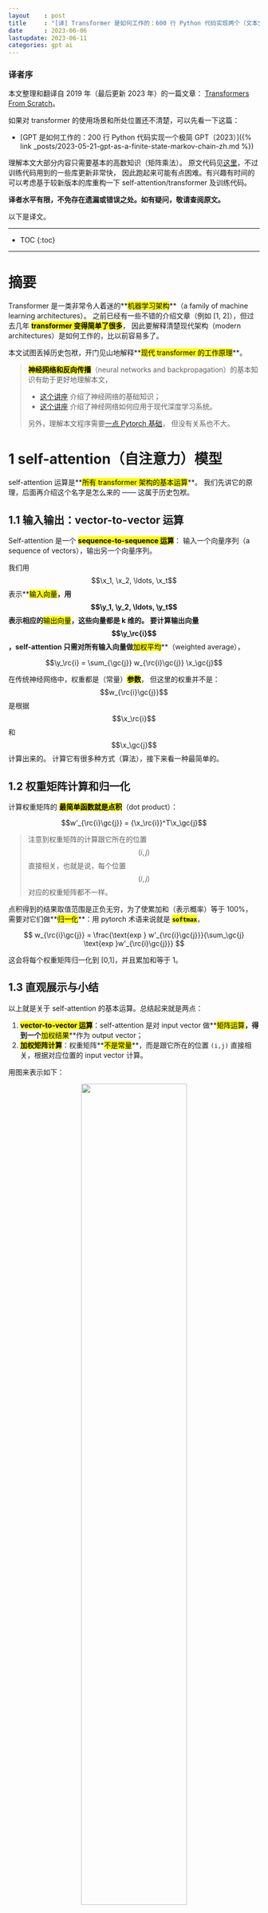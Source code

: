 ```yaml
---
layout    : post
title     : "[译] Transformer 是如何工作的：600 行 Python 代码实现两个（文本分类+文本生成）Transformer（2019）"
date      : 2023-06-06
lastupdate: 2023-06-11
categories: gpt ai
---
```


### 译者序

本文整理和翻译自 2019 年（最后更新 2023 年）的一篇文章：
[Transformers From Scratch](https://peterbloem.nl/blog/transformers)。

如果对 transformer 的使用场景和所处位置还不清楚，可以先看一下这篇：

* [GPT 是如何工作的：200 行 Python 代码实现一个极简 GPT（2023）]({% link _posts/2023-05-21-gpt-as-a-finite-state-markov-chain-zh.md %})

理解本文大部分内容只需要基本的高数知识（矩阵乘法）。
原文代码见[这里](https://github.com/pbloem/former)，不过训练代码用到的一些库更新非常快，
因此跑起来可能有点困难。有兴趣有时间的可以考虑基于较新版本的库重构一下
self-attention/transformer 及训练代码。

**译者水平有限，不免存在遗漏或错误之处。如有疑问，敬请查阅原文。**

以下是译文。

----

* TOC
{:toc}

----

<script type="text/x-mathjax-config">
  	MathJax.Hub.Config({
    	extensions: ["tex2jax.js"],
    	jax: ["input/TeX", "output/HTML-CSS"],
    	tex2jax: {
      		inlineMath: [ ['$','$'], ["\\(","\\)"] ],
      		displayMath: [ ['$$','$$'], ["\\[","\\]"] ],
    		processEscapes: true
	    },
		"HTML-CSS": {
			availableFonts: [], preferredFont: null,
			webFont: "Neo-Euler",
			mtextFontInherit: true
		},
		TeX: {
			extensions: ["color.js"],
			Macros: {
				lgc: ["{\\color{my-light-green} #1}", 1],
				gc: ["{\\color{my-green} #1}", 1],
				lrc: ["{\\color{my-light-red} #1}", 1],
				rc: ["{\\color{my-red} #1}", 1],
				lbc: ["{\\color{my-light-blue} #1}", 1],
				bc: ["{\\color{my-blue} #1}", 1],
				kc: ["{\\color{my-gray} #1}", 1],
				loc: ["{\\color{my-light-orange} #1}", 1],
				oc: ["{\\color{my-orange} #1}", 1],

				a: ["\\mathbf a"],
				A: ["\\mathbf A"],
				b: ["\\mathbf b"],
				B: ["\\mathbf B"],
				c: ["\\mathbf c"],
				C: ["\\mathbf C"],
				d: ["\\mathbf d"],
				D: ["\\mathbf D"],
				E: ["\\mathbf E"],
				I: ["\\mathbf I"],
				L: ["\\mathbf L"],
				m: ["\\mathbf m"],
				M: ["\\mathbf M"],
				r: ["\\mathbf r"],
				s: ["\\mathbf s"],
				t: ["\\mathbf t"],
				S: ["\\mathbf S"],
				x: ["\\mathbf x"],
				z: ["\\mathbf z"],
				v: ["\\mathbf v"],
				y: ["\\mathbf y"],
				k: ["\\mathbf k"],
				bp: ["\\mathbf p"],
				P: ["\\mathbf P"],
				q: ["\\mathbf q"],
				Q: ["\\mathbf Q"],
				r: ["\\mathbf r"],
				R: ["\\mathbf R"],
				Sig: ["\\mathbf \\Sigma"],
				t: ["\\mathbf t"],
				T: ["\\mathbf T"],
				e: ["\\mathbf e"],
				X: ["\\mathbf X"],
				u: ["\\mathbf u"],
				U: ["\\mathbf U"],
				v: ["\\mathbf v"],
				V: ["\\mathbf V"],
				w: ["\\mathbf w"],
				W: ["\\mathbf W"],
				Y: ["\\mathbf Y"],
				z: ["\\mathbf z"],
				Z: ["\\mathbf Z"],
				p: ["\\,\\text{.}"],
				tab: ["\\hspace{0.7cm}"],

				sp: ["^{\\small\\prime}"],


				mR: ["{\\mathbb R}"],
				mC: ["{\\mathbb C}"],
				mN: ["{\\mathbb N}"],
				mZ: ["{\\mathbb Z}"],

				deg: ["{^\\circ}"],


				argmin: ["\\underset{#1}{\\text{argmin}}", 1],
				argmax: ["\\underset{#1}{\\text{argmax}}", 1],

				co: ["\\;\\text{cos}"],
				si: ["\\;\\text{sin}"]
			}
		}
  	});

  	MathJax.Hub.Register.StartupHook("TeX color Ready", function() {
     	MathJax.Extension["TeX/color"].colors["my-green"] = '#677d00';
     	MathJax.Extension["TeX/color"].colors["my-light-green"] = '#acd373';
     	MathJax.Extension["TeX/color"].colors["my-red"] = '#b13e26';
     	MathJax.Extension["TeX/color"].colors["my-light-red"] = '#d38473';
     	MathJax.Extension["TeX/color"].colors["my-blue"] = '#306693';
       	MathJax.Extension["TeX/color"].colors["my-light-blue"] = '#73a7d3';
       	MathJax.Extension["TeX/color"].colors["my-gray"] = '#999';
       	MathJax.Extension["TeX/color"].colors["my-orange"] = '#E69500';
       	MathJax.Extension["TeX/color"].colors["my-light-orange"] = '#FFC353';


	});
</script>

<script type="text/javascript"
  src="https://cdnjs.cloudflare.com/ajax/libs/mathjax/2.7.5/MathJax.js">
</script>

# 摘要

Transformer 是一类非常令人着迷的**<mark>机器学习架构</mark>**（a family of machine learning architectures）。
之前已经有一些不错的介绍文章（例如 [1, 2]），但过去几年 **<mark>transformer 变得简单了很多</mark>**，
因此要解释清楚现代架构（modern architectures）是如何工作的，比以前容易多了。

本文试图丢掉历史包袱，开门见山地解释**<mark>现代 transformer 的工作原理</mark>**。

> **<mark>神经网络和反向传播</mark>**（neural networks and backpropagation）的基本知识有助于更好地理解本文，
>
> * [这个讲座](https://mlvu.github.io/lecture06/) 介绍了神经网络的基础知识；
> * [这个讲座](https://mlvu.github.io/lecture07/) 介绍了神经网络如何应用于现代深度学习系统。
>
> 另外，理解本文程序需要[一点 Pytorch 基础](https://pytorch.org/tutorials/beginner/deep_learning_60min_blitz.html)，
> 但没有关系也不大。

# 1 self-attention（自注意力）模型

self-attention 运算是**<mark>所有 transformer 架构的基本运算</mark>**。
我们先讲它的原理，后面再介绍这个名字是怎么来的 —— 这属于历史包袱。

## 1.1 输入输出：vector-to-vector 运算

Self-attention 是一个 **<mark>sequence-to-sequence 运算</mark>**：
输入一个向量序列（a sequence of vectors），输出另一个向量序列。

我们用
$$\x_1, \x_2, \ldots, \x_t$$ 表示**<mark>输入向量</mark>**，用
$$\y_1, \y_2, \ldots, \y_t$$ 表示相应的**<mark>输出向量</mark>**，这些向量都是 k 维的。
要计算输出向量 $$\y_\rc{i}$$ ，self-attention 只需对所有输入向量做**<mark>加权平均</mark>**（weighted average），

$$\y_\rc{i} = \sum_{\gc{j}} w_{\rc{i}\gc{j}} \x_\gc{j}$$

在传统神经网络中，权重都是（常量）**<mark>参数</mark>**，
但这里的权重并不是：$$w_{\rc{i}\gc{j}}$$ 是根据 $$\x_\rc{i}$$ 和 $$\x_\gc{j}$$ 计算出来的。
计算它有很多种方式（算法），接下来看一种最简单的。

## 1.2 权重矩阵计算和归一化

计算权重矩阵的 **<mark>最简单函数就是点积</mark>**（dot product）：

$$w'_{\rc{i}\gc{j}} = {\x_\rc{i}}^T\x_\gc{j}$$

> 注意到权重矩阵的计算跟它所在的位置 $$(i,j)$$ 直接相关，也就是说，每个位置 $$(i,j)$$ 对应的权重矩阵都不一样。

点积得到的结果取值范围是正负无穷，为了使累加和（表示概率）等于 100%，
需要对它们做**<mark>归一化</mark>**：用 pytorch 术语来说就是 **<mark><code>softmax</code></mark>**，

$$
w_{\rc{i}\gc{j}} = \frac{\text{exp } w'_{\rc{i}\gc{j}}}{\sum_\gc{j} \text{exp }w'_{\rc{i}\gc{j}}}
$$

这会将每个权重矩阵归一化到 [0,1]，并且累加和等于 1。

## 1.3 直观展示与小结

以上就是关于 self-attention 的基本运算。总结起来就是两点：

1. **<mark>vector-to-vector 运算</mark>**：self-attention 是对 input vector 做**<mark>矩阵运算</mark>**，得到一个**<mark>加权结果</mark>**作为 output vector；
2. **<mark>加权矩阵计算</mark>**：权重矩阵**<mark>不是常量</mark>**，而是跟它所在的位置 `(i,j)` 直接相关，根据对应位置的 input vector 计算。

用图来表示如下：

<p align="center"><img src="/assets/img/transformers-from-scratch/self-attention.png" width="65%" height="65%"></p>
<p align="center">self-attention 基本运算</p>

* output vector 中的每个元素 $$y_j$$ 都是对 **<mark>input vector 中所有元素</mark>**的加权和；
* 对于 $$y_j$$，加权矩阵由 input 元素 $$x_j$$ 与每个 input 元素计算得到；

要构建一个完整的 transformer 还需要一点其他东西，但**<mark>最核心的运算就是以上这两个了</mark>**。
更重要的是，

* 这是整个架构中，唯一在 **<mark>input & output vector 之间</mark>** 所做的运算；
* Transformer 架构中的其他运算都是**<mark>单纯对 input vector 做运算</mark>**。

# 2 self-attention 为什么有效？以电影推荐为例

上面看到 self-attention 模型非常简单，本质上就一个加权平均公式，那为什么这个加权平均机制的效果这么好呢？
为了直观解释这个问题，我们看个具体例子 —— 电影推荐 —— 假设你经营着一家电影租赁公司，
想向用户推荐他们可能会喜欢的电影。接下来看看基于传统方式和 transformer 方式分别是怎么做的。

## 2.1 传统推荐系统：特性向量`点积`用户偏好

步骤很简单：

1. 人工设计一些**<mark>电影特征</mark>**，比如浪漫指数、动作指数，
2. 人工设计一些**<mark>用户特征</mark>**，例如他们喜欢浪漫电影或动作片的可能性；

有了这两个维度的数据（特征向量）之后，**<mark>对二者做点积</mark>**（dot product），
得到的就是电影属性与用户喜欢程度之间的**<mark>匹配程度</mark>**，用得分表示，

<p align="center"><img src="/assets/img/transformers-from-scratch/movie-dot-product.png" width="65%" height="65%"></p>
<p align="center"><mark>电影推荐</mark>：电影特征向量（浪漫、动作、喜剧）与用户特性向量（喜欢浪漫、动作、喜剧的程度）做点积运算</p>

关于计算结果（得分）：

* 如果**<mark>特征的符号相同</mark>**，例如“浪漫电影 && 用户喜欢浪漫电影”，
  或者“不是浪漫电影 && 用户不喜欢浪漫电影”，得到的**<mark>点积就是正数</mark>**；反之就是负数；
* **<mark>特征值的大小</mark>**决定该特征**<mark>对总分的贡献大小</mark>**：
  一部电影可能有点浪漫，但不是很明显，或者用户可能只是不喜欢浪漫，但也没到讨厌的程度。

这种推荐模型的好处是简单直接，很容易上手；缺点是规模大了很难搞，
因为对几百万部电影打标的成本非常高，精确标记用户喜欢或不喜欢什么也几乎是不可能的。

## 2.2 基于 self-attention 的推荐系统

接下来看基于 self-attention 的推荐系统是怎么设计的。

### 2.2.1 电影特征和用户特征作为模型参数，匹配已知的用户偏好

也是两步：

1. **<mark>电影特征和用户特征</mark>**不再直接做点积运算，而是作为**<mark>模型的参数</mark>**（parameters of the model）；
2. 收集少量的**<mark>用户偏好作为目标</mark>**，然后通过**<mark>优化用户特征和电影特征</mark>**（模型参数），
  使二者的**<mark>点积匹配已知的用户喜好</mark>**。

这就是 self-attention 的基本原理。注意，
尽管我们**<mark>没有告诉模型某个特征意味着什么</mark>**（表示什么），
但实践证明，训练之后的特征确实反映了关于电影内容的合理语义。

<p align="center"><img src="/assets/img/transformers-from-scratch/movie-features.png" width="55%" height="55%"></p>
<p align="center">从一个基本的 matrix factorization 模型学习到的前两个特征。
模型<mark>只用到了“哪些用户喜欢哪些电影”</mark>信息，而<mark>没有用到任何电影内容信息</mark>。
横轴：从流俗到高雅；纵轴：从小众到主流。信息来自 [4]。</p>

> 这些已经足够说明 dot product 是如何表示对象和它们的关系的。
> 更多关于推荐系统的内容，可移步 [mlvu.github.io/lecture12](https://mlvu.github.io/lecture12)。

### 2.2.2 嵌入层：对输入进行处理

假设我们有一串单词作为输入，原理上只要将其作为 input vector 送到 self-attention 模型。
但实际上我们需要对这个 input vector 做一下预处理（下一节会解释为什么），生成一个中间表示，
这就是序列建模中的**<mark>嵌入层</mark>**。
具体来说，会**<mark>为每个单词</mark>** $$\bc{t}$$ **<mark>分配一个嵌入向量</mark>**（embedding vector）
$$\v_\bc{t}$$（我们后面将学习到这个值）。

嵌入层将 input vector：

$$\bc{\text{the}}, \bc{\text{cat}}, \bc{\text{walks}}, \bc{\text{on}}, \bc{\text{the}}, \bc{\text{street}}$$

转换为 **<mark>embedding vector</mark>**：

$$
\v_\bc{\text{the}}, \v_\bc{\text{cat}}, \v_\bc{\text{walks}}, \v_\bc{\text{on}}, \v_\bc{\text{the}}, \v_\bc{\text{street}}
$$

将这个 embedding vectors **<mark>输入 self-attention</mark>** 层，得到的就是 output vector：

$$
\y_\bc{\text{the}}, \y_\bc{\text{cat}}, \y_\bc{\text{walks}}, \y_\bc{\text{on}}, \y_\bc{\text{the}}, \y_\bc{\text{street}}
$$

其中 $$\y_\bc{\text{cat}}$$
是所有嵌入向量的加权和（weighted sum），由它们与 $$\v_\bc{\text{cat}}$$ 的（归一化）点积加权。

### 2.2.3 直观解释

由于我们正在**<mark>学习（learning）</mark>** $$\v_\bc{t}$$ 的值是什么，两个词的“相关”程度完全由任务决定。

* 在大多数情况下，**<mark>定冠词 "the"</mark>** 与句子中其他单词表示什么意思（the interpretation of the other words）关系不大；
  因此我们最终得到的嵌入层 $$\v_\bc{\text{the}}$$ 与所有其他单词的点积可能**<mark>很小或为负数</mark>**；
* 另一方面，要解释这句话中 "walks" 的意思，弄清楚谁在走路是非常有用的。这很可能由名词表达，
  因此对于像 cat 这样的名词和像 walks 这样的动词，我们可能最终学习到的 $$\v_\bc{\text{cat}}$$ and $$\v_\bc{\text{walks}}$$ 点积是个**<mark>较大的正数</mark>**。

这就是 self-attention 背后的基本直觉：

1. **<mark>点积表示</mark>**输入序列中两个向量的**<mark>相关程度</mark>**，“相关”由学习任务（learning task）定义，
2. **<mark>输出向量</mark>**是整个输入序列的**<mark>加权和，权重由这些点积决定</mark>**。

### 2.2.4 self-attention 特殊属性

在继续之前，有些特殊属性需要提及一下，因为不同于在一般的 sequence-to-sequence 运算：

1. **<mark>到目前为止，我们的 self-attention 模型还没有参数</mark>**（
    虽然下文中，我们还是会为 self-attention 添加几个参数）。

    换句话说，基本的 self-attention 实际上做什么完全取决于**<mark>生成输入序列的上游机制</mark>**。
    例如嵌入层这种机制会驱动着 self-attention 学习基于点积的表示（representations with particular dot products）。

2.  self-attention **<mark>将输入当做一个集合（set）而不是序列（sequence）</mark>**。

    如果我们对输入序列进行重排（permute），输出序列除了也跟着重排，其他方面将完全相同，
    也就是说 self-attention 是**<mark>排列等变</mark>**的（permutation  equivariant）。
    后面会看到，构建完整的 transformer 时，我们还是会引入一些东西来保持输入的顺序信息，
    但要明白 **<mark>self-attention 本身是不关心输入的顺序属性的</mark>**（sequential nature）。

# 3. 实现一个基本的 self-attention

> What I cannot create, I do not understand. —— Feynman.
>
> 纸上得来终觉浅，绝知此事要躬行 —— 陆游《冬夜读书示子聿》

接下来我们基于 pytorch 实现前面介绍的最基础 self-attention 模型。

## 3.1 输入的表示：tensor

我们面临的第一个问题是**<mark>如何用矩阵乘法表示 self-attention</mark>**：
按照定义，直接遍历所有 input vectors 来计算 weight 和 output 就行，
但显然这种方式效率太低；改进的方式就是用 pytorch 的 tensor 来表示，
这是一个**<mark>多维矩阵</mark>**数据结构：

> A **<mark><code>torch.Tensor</code></mark>** is a multi-dimensional matrix containing elements of a single data type.
>
> [pytorch.org/docs/stable/tensors.html](https://pytorch.org/docs/stable/tensors.html)

* 输入 $$\X$$ 由 $$t$$ 个 k-维 vector 组成的序列，
* 引入一个 minibatch dimension $$b$$，

就得到了一个三维矩阵 $$(b, t, k)$$，这就是一个 tensor。

## 3.2 计算权重矩阵：输入矩阵 * 转置矩阵

接下来计算加权矩阵，它表示的是 **<mark>input vector 之间的相关性</mark>**，
因此用输入矩阵 $$\X$$ 乘以它的转置矩阵（transpose），用 pytorch 库来计算非常方便。

```python
import torch
import torch.nn.functional as F

# 假设我们有一些 tensor x 作为输入，它是 (b, t, k) 维矩阵
x = ...

# torch.bmm() 是批量矩阵乘法（batched matrix multiplication）函数，对一批矩阵执行乘法操作
raw_weights = torch.bmm(x, x.transpose(1, 2))
```

然后对权重矩阵进行正值化和归一化，以使得一个 row 内所有权重加起来为 1，

```python
weights = F.softmax(raw_weights, dim=2)
```

## 3.3 计算输出

有了权重矩阵，计算输出就非常简单了：只需要将输入 $$\X$$ 和权重矩阵相乘即可，一行代码搞定：

```python
y = torch.bmm(weights, x)
```

输出矩阵 $$\Y$$ 就是 size `(b, t, k)` 的 tensor，每一行都是对 $$\X$$ 的行的加权。

这就是 **<mark>最基础的 self-attention 模型</mark>**的实现：
**<mark>两次矩阵乘法和一次归一化</mark>**（softmax）。

## 3.4 现代 transformer 对 self-attention 的扩展

现代 transformer 中实际使用的 self-attention 依赖于三个额外技巧。

### 3.4.1 引入控制参数（for queries, keys and values）

对于位置 $$i$$ 处的 input vector $$\x_\rc{i}$$，它在 self-attention 中会被使用三次，
根据角色的不同分别称为 queries、keys、values（查询、键和值，后面再解释这些名称的来源），

1. **<mark><code>query</code></mark>**：与其他所有 input vector 联合计算 $$i$$ 位置的 output vector $$\y_\rc{i}$$ 所需的权重；
2. **<mark><code>key</code></mark>**：与 query 类似，与其他所有 input vector 联合计算
  $$j$$ 位置的 output vector $$\y_\gc{j}$$ 所需的权重，这里 $$j \neq i$$；
3. **<mark><code>value</code></mark>**：在计算每个 output vector 时，作为输入值参与**<mark>加权求和</mark>**。

在我们目前的基本 self-attention 中，**<mark>每个 input vector 必须承担所有三个角色</mark>**。
换句话说，对原始 input vector 应用线性变换，我们就能够为每个角色衍生（derive）出一个新向量，这可以简化 self-attention。
具体来说，引入三个 $$k \times k$$ 权重矩阵 $$\W_q$$, $$\W_k$$, $$\W_v$$（来自 **<mark>query/key/value 首字母</mark>**）
对每个输入 $$x_\rc{i}$$ 计算三个线性变换，

$$
\begin{align*}
\q_\rc{i} &= \W_q\x_\rc{i} &
\k_\rc{i} &= \W_k\x_\rc{i} &
\v_\rc{i} &= \W_v\x_\rc{i}
\end{align*}
$$

那么 $$(i,j)$$ 位置处的权重矩阵就可以表示为：

$$w'_{\rc{i}\gc{j}} = {\q_\rc{i}}^T\k_\gc{j}$$

做归一化处理，

$$w_{\rc{i}\gc{j}} = \text{softmax}(w'_{\rc{i}\gc{j}})$$

最后，output vector 中位置 $$j$$ 处的值为：

$$\y_\rc{i} = \sum_\gc{j} w_{\rc{i}\gc{j}} \v_\gc{j}$$

这就给 self-attention layer 引入了几个**<mark>可控制的参数</mark>**（controllable parameters, $$\W_q$$, $$\W_k$$, $$\W_v$$），
对同一份输入应用不同的线性变换，就可以得到不同角色所需的值，如下图所示，

<p align="center"><img src="/assets/img/transformers-from-scratch/key-query-value.png" width="55%" height="55%"></p>
<p align="center">self-attention key/query/value transformation 的直观解释</p>

### 3.4.2 对点积做缩放处理（scaling the dot product）

softmax 函数对非常大的输入值敏感。这些 input 会梯度消失，学习变慢甚至完全停止。
由于点积的平均值随着嵌入维度 $$k$$ 的增加而增大，因此点积送到 softmax 之前进行缩放有助于缓解这个问题。

原来执行 softmax 之前的权重矩阵：

$$w'_{\rc{i}\gc{j}} = {\q_\rc{i}}^T\k_\gc{j}$$

现在：

{% raw %}
$$
w'_{\rc{i}\gc{j}} = \frac{{\q_\rc{i}}^T\k_\gc{j}} {\sqrt{k}}
$$
{% endraw %}

> Why $$\sqrt{k}$$? Imagine a vector in $${\mathbb R^k}$$ with values all $$c$$. Its Euclidean length is $$\sqrt{k}c$$. Therefore, we are dividing out the amount by which the increase in dimension increases the length of the average vectors

### 3.4.3 引入 multi-head attention

最后，需要考虑到，同一个单词随着相邻单词们的不同表示的意思也可能不同。例如下面这个句子：

<p align="center">mary,gave,roses,to,susan</p>

我们看到 "gave" 这个词与句子的不同部分有不同的关系：

* "mary" 表示谁在 "gave"，
* "roses" 表示 "gave" 的是什么，
* "susan" 表示接受者是谁。

#### 需求：输出中嵌入更多信息

在我们的**<mark>基本 self-attention 中，所有这些信息是混合在一起的</mark>**：
输入 $\x_\bc{\text{mary}}$ 和 $\x_\bc{\text{susan}}$ 可以不同程度地影响输出 $\y_\bc{\text{gave}}$ ，这取决于它们与 $\x_\bc{\text{gave}}$ 的点积。

但是，如果我们想以其他方式影响输出，这种模型就不行了。
例如，如果 "roses" 的给予方和接受方信息都出现在 $\y_\bc{\text{gave}}$ ，但位于不同部分。
也就是说，**<mark>基本的 self-attention 欠缺了很多灵活性</mark>**。

> This leaves aside how we figure out who gave the roses. We can do that based
> on prior knowledge about Mary and Susan, encoded in the embeddings. We can
> also look at the order of the words, but we'll look at how to achieve that
> later.

#### 解决方式：引入多个 self-attention（multi-head）

要实现这个目的，就需要让我们的模型有**<mark>更强的辨识力</mark>**，一种做法就是
**<mark>组合多个 self-attention</mark>**（用 $$\bc{r}$$ 索引），
每个对应不同的 query/key/value 参数矩阵 $$\W_q^\bc{r}$$, $$\W_k^\bc{r}$$,$$\W_v^\bc{r}$$，
这些就称为 **<mark>attention heads</mark>**（注意力头）。

对于 input $$\x_\rc{i}$$，每个 attention head 产生不同的 output vector $$\y_\rc{i}^\bc{r}$$（一部分输出）。
最后再将这些部分输出连接起来，**<mark>通过线性变换来降维</mark>**回 $$k$$。

#### 提升 multi-head self-attention 效率：query/key/value 降维

理解 multi-head self-attention 最简单的方法是把它看作**<mark>多个并行的 self-attention 机制</mark>**，
每个都有自己的键、值和查询转换。

Multi-head self-attention 的缺点是慢，对于 $$R$$ 头，**<mark>慢</mark>** $$R$$ 倍。
不过有办法优化：我们可以实现这样的 multi-head self-attention，它既能利用多个 self-attention 提升辨识力，
又与 single-head self-attention 基本一样快。要实现这个目的，每个 head 需要**<mark>对 query/key/value 降维</mark>**。
如果输入向量有 $k=256$ 维，我们的模型有 $h=4$ 个 attention head，则降维操作包括：

* 将输入向量乘以一个 **<mark><code>256×64</code></mark>** 矩阵，这会将 input vector **<mark>从 256 维降到 64 维</mark>**；
* 对于每个 head 需要执行 3 次降维：分别针对 query/key/value 的计算。

我们甚至只用三次 **<mark><code>k×k</code></mark>** 矩阵乘法就能实现 multi-head 功能，
唯一需要的额外操作是将生成的 output vector 重新按块排序：

<p align="center"><img src="/assets/img/transformers-from-scratch/kqv-computation.png" width="35%" height="35%"></p>
<p align="center">
To compute multi-head attention efficiently, we combine the computation of the projections down to a lower dimensional representation and the computations of the keys, queries and values into three $k \times k$ matrices.
</p>

#### 完整工作流

下图展示了的整个 multi-head self-attention 过程：

<p align="center"><img src="/assets/img/transformers-from-scratch/multi-head.png" width="65%" height="65%"></p>
<p align="center">4-head self-attention 的直观解释。对输入进行降维，针对 key/value/query 分别进行矩阵运算来实现。</p>

从左到右分为 5 列：

1. 原始 256-维 input vector；
2. 输入降维：将 input vector 乘以 256x64 矩阵，降维到 64 维；

    注意：对每个 input vector 需要分别针对 query/key/value 降维，总共是 3 遍；

3. 将降维后的 input 分别输入多个并行的 self-attention；
4. 计算得到多个降维之后的 output vector；
5. 对低维度 output vectors 进行拼接，重新回到与 input vectors 一样的维度。

## 3.5 multi-head vs. single-head 模型参数数量对比

参数指的是在将 input vector 变成 output vector 过程中用到的那些系数（权重矩阵）。

我们假设输入的是 k-维 input vectors，接下来分别看下 multi-head 和 single-head
的参数数量。

### 3.5.1 single-head

* 权重矩阵 $$w_{\rc{i}\gc{j}}$$，其中 $$i,j \in [0,k]$$；
* 3 个平面：query/key/value；

因此**<mark>总参数数量</mark>**是 $3k^2$。

### 3.5.2 multi-head

假设有 4 个 head，即 $$h=4$$，

* 每个 head 对应一个 self-attention，每个 self-attention 3 个平面（query/key/value），因此总共 **<mark><code>3h</code></mark>** 个平面；
* 每个平面的权重矩阵 $$w_{\rc{i}\gc{j}}$$，其中 $$i \in [0,k], j \in [0,k/h]$$；

因此总的参数个数：$3hk\frac{k}{h} = 3k^2$，**<mark>与 single-head self-attention 的参数数量相同</mark>**。

<p align="center"><img src="/assets/img/transformers-from-scratch/multi-head.png" width="65%" height="65%"></p>
<p align="center">4-head self-attention 的直观解释。对输入进行降维，针对 key/value/query 分别进行矩阵运算来实现。</p>

> 唯一的区别是 multi-head self-attention 最后拼接 output vector 时多了一个矩阵 $W_o$。与 single-head 相比，这增加了 $k^2$ 个参数。
> 在大多数 Transformer 中，每次 self-attention 之后会紧跟着一个前馈层（feed-forward layer），因此这可能不是绝对必要的。
> 但我还未见过能否把 $W_o$ 去掉的严肃讨论。

## 4.4 self-attention 主要代码实现

接下来将我们的 self-attention 实现为一个 python 模块，方便复用：

```python
import torch
from torch import nn
import torch.nn.functional as F

class SelfAttention(nn.Module):
    def __init__(self, k, heads=4, mask=False):
    super().__init__()

    assert k % heads == 0 # input vector size 必须是 heads 的整数倍
    self.k, self.heads = k, heads
```

然后，初始化几个 `k*k` 的线性变换矩阵，
`nn.Linear(bias=False)` 能实现这个效果，并做了适当的初始化：

```python
    # Compute the queries, keys and values for all heads
    self.tokeys    = nn.Linear(k, k, bias=False)
    self.toqueries = nn.Linear(k, k, bias=False)
    self.tovalues  = nn.Linear(k, k, bias=False)

	# This will be applied after the multi-head self-attention operation.
    self.unifyheads = nn.Linear(k, k)
```

接下来就可以实现了 self-attention 的计算了，在模型中对应的是 **<mark><code>forward()</code></mark>** 函数。

```python
def forward(self, x):
    b, t, k = x.size()
    h = self.heads

    # 首先，为所有 heads 计算 query/key/value，得到的是完整嵌入维度的 k*k 矩阵
    queries = self.toqueries(x)
    keys    = self.tokeys(x)
    values  = self.tovalues(x)

    # 接下来将 queries/keys/values 切块（降维），分别送到不同的 head
    s = k // h
    keys    = keys.view(b, t, h, s)
    queries = queries.view(b, t, h, s)
    values  = values.view(b, t, h, s)
```

这对 tensors 进行了简单 reshape，现在 tensors 增加了一个 head 维度。
对于每个 input vector，可以理解为将这个 **<mark><code>k*1</code></mark>** 矩阵变成了一个 **<mark><code>h * k//h</code></mark>** 矩阵，

<p align="center"><img src="/assets/img/transformers-from-scratch/reshape.png" width="50%" height="50%"></p>
<p align="center"></p>

接下来计算点积。每个 head 的点积运算都是一样的，因为我们将 heads fold 到 batch dimention。
这样我们就可以使用 `torch.bmm()`，而
keys, queries and values 可以看做是 batch，只是 batch size 稍大了一点。

由于 head 和 batch dimension 没有挨着，因此我们在 reshape 之前需要转置。
这个操作开销很大，但似乎无法避免：

```python
    # - fold heads into the batch dimension
    keys = keys.transpose(1, 2).contiguous().view(b * h, t, s)
    queries = queries.transpose(1, 2).contiguous().view(b * h, t, s)
    values = values.transpose(1, 2).contiguous().view(b * h, t, s)
```

> You can avoid these calls to `contiguous()` by using `reshape()` instead of
> `view()` but I prefer to make it explicit when we are copying a tensor, and
> when we are just viewing it. See
> <a href="https://github.com/mlvu/worksheets/blob/master/Worksheet%205%2C%20Pytorch.ipynb">this notebook</a> for an explanation of the difference.

跟之前一样，点积可以用单个矩阵乘法实现，但现在是 queries 乘以 keys，

```python
    # Get dot product of queries and keys, and scale
    dot = torch.bmm(queries, keys.transpose(1, 2)) # -- dot has size (b*h, t, t) containing raw weights
    dot = dot / (k ** (1/2))                       # scale the dot product
    dot = F.softmax(dot, dim=2)                    # normalize, dot now contains row-wise normalized weights
```

然后用得到的权重再和 values 做点积，得到的就是每个 attention head 的输出：

```python
    out = torch.bmm(dot, values).view(b, h, t, s) # apply the self attention to the values
```

为了将每个 head 的输出重新串联起来得到 k-维的最终输出，我们需要再次转置，然后将转置后的矩阵送到
`unifyheads` layer 做最好的维度变换：

```python
    # swap h, t back, unify heads
    out = out.transpose(1, 2).contiguous().view(b, t, s * h)

    return self.unifyheads(out)
```

至此，一个 multi-head, scaled dot-product self attention 模型就实现好了。

> The implementation can be made more concise using <a href="https://rockt.github.io/2018/04/30/einsum">einsum notation</a> (see an example <a href="https://github.com/pbloem/former/issues/4">here</a>).

# 4 基于 multi-head self-attention 实现 transformers

## 4.1 Transformer 定义

transformer 不仅仅是一个 self-attention layer，还是一种**<mark>架构</mark>**（architecture）。
如何精确地判断一个东西是或者不是 transformer 还不是很明确，本文采用如下的定义：

> 任何设计用来**<mark>处理一组连接的单元</mark>**（例如序列中的 token 或图像中的像素），
> 如果**<mark>单元之间的唯一交互方式是 self-attention</mark>**，那这样的架构就称为 transformer。

与其他机制（如卷积）一样，可以基于 self-attention 层构建成更大的网络。但在此之前，
我们需要将 self-attention 重构为一个可以复用的 block。

## 4.2 Transformer block

构建基本的 transformer 有几种略微不同的方式，但大多数结构都大致如下：

<p align="center"><img src="/assets/img/transformers-from-scratch/transformer-block.png" width="65%" height="65%"></p>

各块依次执行：

1. self-attention 层；
2. 归一化层；
3. **<mark>前馈层</mark>**（feed forward layer），每个 MLP（multi-layer perceptron）分别与每个 input 做运算；
4. 另一个层归一化。

两次归一化之前都会添加残差连接（residual connections）。

各组件的顺序并不是只能这样，重要的是

1. 将 self-attention 与局部前馈相结合（combine self-attention with a local feedforward），
2. 添加归一化和残差连接。

归一化和残差连接是常规技巧，用于使深度神经网络的训练更快、更准确。 层归一化仅应用于嵌入维度（layer normalization is applied over the embedding dimension only）。

实现：

```python
class TransformerBlock(nn.Module):
  def __init__(self, k, heads):
    super().__init__()

    self.attention = SelfAttention(k, heads=heads)

    self.norm1 = nn.LayerNorm(k)
    self.norm2 = nn.LayerNorm(k)

    self.ff = nn.Sequential(
      nn.Linear(k, 4 * k),
      nn.ReLU(),
      nn.Linear(4 * k, k))

  def forward(self, x):
    attended = self.attention(x)
    x = self.norm1(attended + x)

    fedforward = self.ff(x)
    return self.norm2(fedforward + x)
```

这里我们选择了让 feed forward 隐藏层比 input/output 大 4 倍，这个倍数的选择是随意的，
更小的倍数可能也能工作，并且占用内存更少，但最小不能小于 input/output layer 大小。

## 4.3 文本分类（text classification）transformer

我们能构建的最简单 transformer 叫 **<mark>sequence classifier</mark>**（顺序分类器）。
我们用 **<mark>IMDb</mark>**（Internet Movie Database）sentiment classification 数据集：

* 数据内容是影评，
* token 化成了单词序列，
* 分类标签是 `positive` 和 `negative`（对电影的正面/负面评价）

**<mark>架构的核心部分非常简单，就是一长串 transformer block</mark>**。所需做的事情：

* 如何将 input sequence feed 给这个长链，
* 如何对最终 output sequence 进行变换，得到单个分类结果。

### 4.3.1 输出：单个分类结果

从 sequence-to-sequence layers 构建 sequence classifier 的最常见方法是
对最终输出序列做 global average pooling，并将结果映射到 softmaxed class vector。

<p align="center"><img src="/assets/img/transformers-from-scratch/classifier.png" width="65%" height="65%"></p>
<p align="center">
Overview of a simple sequence classification transformer. The output sequence is <span class="bc">averaged</span> to produce a single vector representing the whole sequence. This vector is projected down to a vector with one element per class and softmaxed to produce probabilities.
</p>

### 4.3.2 输入：词序敏感（using the positions）

前面已经讨论了**<mark>嵌入层的原理</mark>**，接下来我们将用它来表示单词。

正如前面已经提到的，我们正在**<mark>堆叠</mark>**（stacking）**<mark>排列等变层</mark>**（permutation equivariant layers），
最终的 global average pooling 是排列不变的（permutation *in*variant），
因此**<mark>整个网络也是排列不变的</mark>**。用白话来说，
**<mark>即使我们打乱句子中的单词顺序</mark>**，无论我们学到什么权重，**<mark>都会得到完全相同的分类结果</mark>**。
显然，我们希望这个先进的语言模型至少对词序具有一定的敏感性，因此我们需要解决这个问题。

解决方案很简单：创建一个与 input 等长的向量记录当前句子中单词的位置，并将其添加到 word embedding 中。
具体到实现上，有两种选择。

#### 位置嵌入（position embeddings）

像嵌入文字一样嵌入位置。就像创建嵌入向量$$\v_\bc{\text{cat}}$$ 和 $$\v_\bc{\text{susan}}$$ 一样，
我们创建嵌入向量$$\v_\bc{\text{12}}$$ 和 $$\v_\bc{\text{25}}$$。

缺点是在训练期间必须看到每个不同长度的序列，否则相关的位置嵌入得不到训练。
优点是效果还不错，而且很容易实现。

#### 位置编码（position encodings）

位置编码与位置嵌入的工作方式类似，但不学习位置向量，而只是选择一些函数

$$f: {\mathbb N} \to {\mathbb R}^k$$

将位置映射到实值向量，并让网络弄清楚如何解释这些编码。

好处是，对于精心选择的函数，网络能够处理比训练期间看到的序列更长的序列（在它们上表现应该不会太好，但至少我们可以 check）。
缺点是编码函数的选择是一个复杂的超参数（a complicated hyperparameter），实现起来有点复杂。

### 4.3.3 基于 Pytorch 实现

简单起见，本文使用位置嵌入（position embeddings）来记录 input 顺序。

以下就是我们的 text classification transformer 的完整实现：

```python
class Transformer(nn.Module):
    def __init__(self, k, heads, depth, seq_length, num_tokens, num_classes):
        super().__init__()

        self.num_tokens = num_tokens
        self.token_emb = nn.Embedding(num_tokens, k)
        self.pos_emb = nn.Embedding(seq_length, k)

        # The sequence of transformer blocks that does all the heavy lifting
        tblocks = []
        for i in range(depth):
            tblocks.append(TransformerBlock(k=k, heads=heads))
        self.tblocks = nn.Sequential(*tblocks)

        # Maps the final output sequence to class logits
        self.toprobs = nn.Linear(k, num_classes)

    def forward(self, x):
        """
        :param x: A (b, t) tensor of integer values representing words (in some predetermined vocabulary).
        :return: A (b, c) tensor of log-probabilities over the classes (where c is the nr. of classes).
        """
        # generate token embeddings
        tokens = self.token_emb(x)
        b, t, k = tokens.size()

        # generate position embeddings
        positions = torch.arange(t)
        positions = self.pos_emb(positions)[None, :, :].expand(b, t, k)

        x = tokens + positions
        x = self.tblocks(x)

        # Average-pool over the t dimension and project to class
        # probabilities
        x = self.toprobs(x.mean(dim=1))
        return F.log_softmax(x, dim=1)
```

在深度为 6 ，最大序列长度为 512 时，这个 transformer 取得了 85% 的准确度，与 RNN（循环神经网络）模型的结果相当，但训练速度快得多。
要看到这个 transformer 真正接近人类的性能，就需要在更多数据上训练更深的模型。后文将详细介绍怎么做。

## 4.4 文本生成（text generation）transformer

接下来尝试一下自回归模型（*autoregressive* model）：
我们将训练一个字符级别（*character* level）的 transformer 来预测序列中的下一个字符。

### 4.4.1 自回归模型和掩码

训练方式很简单（并且在 transformer 出现之前就已经[存在](http://karpathy.github.io/2015/05/21/rnn-effectiveness/)很久了）。
我们给 sequence-to-sequence 模型一个序列作为输入，然后要求它预测序列中下一个位置的字符。
换句话说，目标输出是向左移动一个字符的相同序列：

<p align="center"><img src="/assets/img/transformers-from-scratch/generator.png" width="65%" height="65%"></p>
<p align="center"> </p>

* 如果是 RNN 模型，那这就是我们所需做的所有事情，因为它们无法 look forward into the input sequence:
  output $$i$$ 只依赖 inputs $$0$$ to $$i$$。
* 而对于 transformer，output 取决于整个 input sequence，因此预测下一个单词就简单很多了，只需要从 input 中挑选。

要将 self-attention 用作自回归模型，需要确保它**<mark>不能 look forward input 序列</mark>**。
在 softmax 之前对点积矩阵应用一个**<mark>掩码</mark>**，禁用矩阵对角线之上的所有元素，
就能帮我们实现这一目的。

<p align="center"><img src="/assets/img/transformers-from-scratch/masked-attention.png" width="65%" height="65%"></p>
<p align="center">对 self-attention 进行 masking 操作，确保 input sequence 中只有当前位置之前的 input elements 能参与计算。
注意图中的乘法符号其实有一点点误导性：我们实际上是将右上角的元素设置为负无穷大 $-\infty$ </p>

由于我们希望这些元素在 softmax 之后全是 0，因此将它们设置为 $-\infty$。相应的代码：

```python
dot = torch.bmm(queries, keys.transpose(1, 2))

indices = torch.triu_indices(t, t, offset=1)
dot[:, indices[0], indices[1]] = float('-inf')

dot = F.softmax(dot, dim=2)
```

这样修改 self-attention 模块之后，模型就不能再 look forward input sequence 了。

### 4.4.2 训练：基于维基百科数据集 `enwik8`

我们在标准 **<mark><code>enwik8</code></mark>** 数据集（取自 Hutter <a href="http://prize.hutter1.net/">Hutter prize</a>）
上进行训练，该数据集包含 108 个维基百科文本（包括标记）中的字符。在训练期间，我们通过从数据中随机抽取子序列来生成批次。

我们使用由 12 个 transformer block 和 256 个嵌入维度组成的 transformer，对长度为 256 的序列进行训练。
在 RTX 2080Ti（大约 170K 个大小为 32 的批次）上训练了大约 24 小时后，
我们让模型从 256 个字符的种子开始生成：对于每个字符，输入它前面的 256 个字符，
然后预测下一个字符。 我们从<a href="https://towardsdatascience.com/how-to-sample-from-language-models-682bceb97277">temperature</a>
为 0.5 的那个开始采样，然后移动到下一个字符。

输出如下所示：

> <span style="color: blue;">1228X Human & Rousseau.
> Because many of his stories were originally published in long-forgotten magazines and
>  journals, there are a number of [[anthology|anthologies]] by different collators each containing a different selection. His original books ha</span>ve been considered an
>  anthologie in the [[Middle Ages]], and were likely to be one of the most common in the
>  [[Indian Ocean]] in the [[1st century]]. As a result of his death, the Bible was
>  recognised as a counter-attack by the [[Gospel of Matthew]] (1177-1133), and the
>  [[Saxony|Saxons]] of the [[Isle of Matthew]] (1100-1138), the third was a topic of the
>  [[Saxony|Saxon]] throne, and the [[Roman Empire|Roman]] troops of [[Antiochia]]
>  (1145-1148). The [[Roman Empire|Romans]] resigned in [[1148]] and [[1148]] began to
>  collapse. The [[Saxony|Saxons]] of the [[Battle of Valasander]] reported the y

### 4.4.3 文本生成结果分析

对于上面的输出，应该注意到，

1. 输出的文本中正确使用了维基百科链接标签语法，链接内的文本准确表达了链接主题。
2. 生成的内容也与主题大致一致：生成的文本以圣经和罗马帝国为主题，在不同的地方使用不同的相关术语。
3. 还有一个不那么明显的地方：“Battle of Valasander”，这场“战争”似乎是这个神经网络**<mark>自己杜撰的</mark>**。

这虽然与 <a href="https://openai.com/blog/better-language-models/">GPT-2</a>
等模型的性能相去甚远，但与 RNN 等模型相比优势已经很明显：更快的训练速度（类似的 RNN 模型需要很多天来训练）和更好的长期一致性。

另外，该模型在验证集上实现了 **<mark><code>1.343bit/byte</code></mark>** 的压缩，
这与 GPT-2 模型（下文会展开介绍）实现的每字节 0.93 位的相差不远。

## 4.5 设计考虑：Transformers 与 RNN/卷积 对比

transformer 的主要目的是解决在此之前最先进的架构 RNN（通常是 LSTM 或 GRU）的问题。

RNN <a href="https://colah.github.io/posts/2015-08-Understanding-LSTMs/">展开（unrolled）</a>后，看起来像这样：

<p align="center"><img src="/assets/img/transformers-from-scratch/recurrent-connection.png" width="65%" height="65%"></p>
<p align="center">
</p>

这里最大的问题是级联（recurrent connection）：虽然这使得信息能沿着 sequence 一路传导，
但同时也意味着在计算出 $$i - 1$$ 单元之前，我们无法计算出时间 $$i$$ 的单元格。

与 RNN 此对比，**<mark>一维卷积</mark>**（1D convolution）如下：

<p align="center"><img src="/assets/img/transformers-from-scratch/convolutional-connection.png" width="65%" height="65%"></p>
<p align="center">
</p>

在这个模型中，所有输出向量都可以并行计算，因此速度非常快。但卷积的缺点是它们
在 long range dependencies 建模方面非常弱。在一个卷积层中，只有距离比 kernel size
小的单词之间才能彼此交互。对于更长的依赖，就需要堆叠许多卷积。

Transformer 试图兼顾二者的优点：

* 可以像对彼此相邻的单词一样，轻松地对输入序列的整个范围内的依赖关系进行建模（事实上，如果没有位置向量，二者就没有区别）；
* 同时，避免 recurrent connections，因此整个模型可以用非常高效的 feed forward 方式计算。

Transformer 的其余设计主要基于一个考虑因素 —— **<mark>深度</mark>** ——
大多数选择都是训练大量 transformer block 层，例如，transformer 中只有两个非线性的地方：
self-attention 中的 softmax 和前馈层中的 ReLU。模型的其余部分完全由线性变换组成，完美地保留了梯度。

> I suppose the layer normalization is also nonlinear, but that is one
> nonlinearity that actually helps to keep the gradient stable as it propagates
> back down the network.

# 5 历史包袱

如果在网上看一些介绍 transformer 的文章，可能会经注意它们提到的一些概念和术语本文并没有介绍。
这是因为我认为那些东西并不是理解现代 transformer 所必需的。
话虽如此，有两个方面还是可以介绍一下，因为它们对于理解网上的那些关于现代 transformer 的文章还是有帮助的。

## 5.1 为什么叫 self-attention？

重点在 **<mark>attention</mark>** 这个单词上。

在 self-attention 提出之前，sequence models 主要指的是**<mark>由 recurrent networks 或 convolutions 堆叠（stack）而成的网络</mark>**。
之后人们发现，如果不是将上一层的输出直接 feed 到下一层的输入，
而是**<mark>引入一种中间机制来判断输入中的哪些元素与输出中的某个特定单词相关</mark>**，
就能给 sequence models 带来很大改善。具体来说，

* 我们把 input 称为 **<mark>values</mark>**（因为它们是实实在在的值，我们将基于这些值计算输出）；
* 然后，一些（trainable）机制为**<mark>每个 value 分配一个 key</mark>**；
* 最后，对每个 output，一些其他机制分配一个 query。

这些名称源自**<mark>键值存储（key-value store）数据结构</mark>**。
在 key-value store 场景中，对于每个 query（查询），store 中（最多）只有一个 item 能匹配到，
这个 item 有唯一的 key，返回这个 key 对应的 value。

Attention（注意力）模型是 key-value store 模型的宽松版：

* store 中的每个 key 都能在某种程度上（而不是精确 100% 或 0%）匹配到 query；
* 另外，query 返回的也不是单个 value，而是所有 value，我们**<mark>根据每个 key 与 query 匹配的程度对相应 value 取一个加权和</mark>**。

self-attention 的重大突破在于，attention 本身就是一种足够强大的机制，能完成所有学习。
正如作者所说，<a href="https://arxiv.org/abs/1706.03762">Attention is all you need</a>。

* Key/value/query 都来自同一个 input vector（只是各自经过了略微不同的线性变换）；
* 他们关注自己（attend to themselves），因此叫 self-attention；
* 这种 self-attention 经过多层堆叠之后，就能提供足够的非线性和表征能力（nonlinearity and representational power）来学习非常复杂的功能。

## 5.2 最初的 transformer: encoders and decoders

当时的 sequence-to-sequence model 的标准结构是带
<a href="https://blog.keras.io/a-ten-minute-introduction-to-sequence-to-sequence-learning-in-keras.html">teacher forcing</a>
的 encoder-decoder 架构，

<p align="center"><img src="/assets/img/transformers-from-scratch/encoder-decoder.png" width="65%" height="65%"></p>
<p align="center"> encoder-decoder 模型</p>

Encoder 获取输入序列并将整个 sequence 映射为一个 latent representations，
这可以是一系列 latent vectors，也可以是如上图中的单个向量。
然后将该向量传递给 decoder，后者将其解码为期望的目标序列（例如，同一句话的另一种语言表示）。

Teacher forcing 指的是**<mark>允许 decoder 访问 input</mark>** 的技术 —— 但以自回归（autoregressive）的方式。
也就是说， decoder 基于 latent vectors 和它自己已经生成的单词，逐单词生成输出句子。
这减轻了 latent representations 的一些压力：

* decoder 可以使用逐词采样（word-by-word sampling）来处理语法（syntax and grammar）等低级结构，
* 而使用 latent vectors 来 capture 更高级别的语义结构（semantic structure）。

理想情况下，使用相同的 latent representations 进行两次 decoding 会得到两个具有相同含义的不同句子。

在后来的 transformer 中，如 BERT 和 GPT-2， **<mark>encoder/decoder 被完全去掉了</mark>**。
简单的 transformer block 做堆叠（stack）就足以在许多基于序列的任务中实现最先进的效果。
这种模型有时被称为 **<mark>decoder-only transformer</mark>**（对于自回归模型）
或 **<mark>encoder-only transformer</mark>**（对于没有 masking 的模型）。

# 6 现代 transformers

来看几个有代表性的现代 transformers。

## 6.1 Google `BERT`：`340M` 参数

[BERT](https://arxiv.org/abs/1810.04805) (Bidirectional Encoder Representations from Transformers)
是首批证明 **<mark>transformer 可以在各种基于语言的任务上</mark>**
（question answering, sentiment classification or classifying whether two sentences naturally follow one another）
**<mark>达到人类水平</mark>**的模型之一。

BERT 由一些与本文描述的类似的简单 transformer block 堆叠而成，然后在一个大型通用领域语料库上进行**<mark>预训练</mark>**，
该语料库由包含 8 亿个（800M）单词的英文书籍（现代作品，from unpublished authors）
和包含 25 亿（2.5B）个单词英文维基百科文章（去掉了 markup）组成。

预训练由两个任务组成：

<dl>
<dt>Masking</dt><dd>A certain number of words in the input sequence are: masked out, replaced with a random word or kept as is. The model is then asked to predict, for these words, what the original words were. Note that the model doesn't need to predict the entire denoised sentence, just the modified words. Since the model doesn't know which words it will be asked about, it learns a representation for every word in the sequence.</dd>
<dt>Next sequence classification</dt><dd>Two sequences of about 256 words are sampled that either (a) follow each other directly in the corpus, or (b) are both taken from random places. The model must then predict whether a or b is the case.</dd>
</dl>

BERT uses WordPiece tokenization, which is somewhere in between word-level and character level sequences. It breaks words like <span class="bc">walking</span> up into the tokens <span class="bc">walk</span> and <span class="bc">##ing</span>. This allows the model to make some inferences based on word structure: two verbs ending in -ing have similar grammatical functions, and two verbs starting with walk- have similar semantic function.

The input is prepended with a special <span class="bc"><cls></span> token. The output vector corresponding to this token is used as a sentence representation in sequence classification tasks like the next sentence classification (as opposed to the global average pooling over all vectors that we used in our classification model above).

After pretraining, a single task-specific layer is placed after the body of transformer blocks, which maps the general purpose representation to a task specific output. For classification tasks, this simply maps the first output token to softmax probabilities over the classes. For more complex tasks, a final sequence-to-sequence layer is designed specifically for the task.

The whole model is then re-trained to finetune the model for the specific task at hand.

In an ablation experiment, 作者展示了与之前的模型相比，最大的改进来自 BERT 的双向特性（bidirectional nature）。
之前的模型，例如 GPT，使用的是 autoregressive mask，只允许 attention 使用前面的 token。
在 BERT 中，all attention is over the whole sequence，这是性能提升的主要来源。

> 这也是为什么 "BERT" 中的 B 表示 "bidirectional"。

最大的 BERT model 使用了 24 transformer blocks，embedding dimension 1024，16 attention heads，
**<mark>总参数数量为 3.4 亿</mark>**（340M）。

## 6.2 OpenAI `GPT-2`：`1.5B` 参数

They show state-of-the art performance on many tasks. On the wikipedia compression task that we tried above, they achieve 0.93 bits per byte.

[GPT-2](https://openai.com/blog/better-language-models/) 是第一个真正进入[主流新闻](https://www.bbc.com/news/technology-47249163)的
transformer 模型，原因是 GPT-2 可以生成看起来足够可信的文本，如果 2016 年有这种技术，
那当年美国总统大选中出现的那种大规模假新闻活动只需要一个人就能完成了。

> 对于 GPT-2，OpenAI 也做出了一个颇受争议的决定 —— 不公布完整模型。

GPT-2 第一个技巧是**<mark>构建一个新的高质量数据集</mark>**，

* 虽然 BERT 使用了高质量的数据，但数据的来源（精心编写的书籍和维基百科文章）在写作风格上缺乏多样性；
* 为了在不牺牲质量的前提下收集更多不同的数据，作者使用社交媒体网站 Reddit 上的链接来收集大量文本。

GPT2 本质上是一个语言**<mark>生成</mark>**模型（language *generation* model），
因此像我们自己设计的 text generation transformer 一样，它也**<mark>使用了 masked self-attention</mark>**。
它使用**<mark>字节对编码</mark>**（byte-pair encoding）来 tokenize the language，
这与 WordPiece encoding 一样**<mark>将单词拆分为比“比单词短、比单个字母长”的 tokens</mark>**。

GPT2 与我们的 text generation transformer 非常相似，只有很小的层级顺序差异，以及增加了训练深度。
最大的模型使用 48 个 transformer block，序列长度为 1024，嵌入维度为 1600，总共 **<mark>15 亿个（1.5B）参数</mark>**。

GPT2 在很多任务上都表现出了最先进的性能。在上面提到的维基百科压缩任务中，它取得了每字节 0.93 位的压缩效率。

## 6.3 <a href="https://arxiv.org/abs/1901.02860">Transformer-XL</a>

While the transformer represents a massive leap forward in modeling long-range dependency, the models we have seen so far are still fundamentally limited by the size of the input. Since the size of the dot-product matrix grows quadratically in the sequence length, this quickly becomes the bottleneck as we try to extend the length of the input sequence. Transformer-XL is one of the first succesful transformer models to tackle this problem.

During training, a long sequence of text (longer than the model could deal with) is broken up into shorter segments. Each segment is processed in sequence, with self-attention computed over the tokens in the curent segment *and the previous segment*. Gradients are only computed over the current segment, but information still propagates as the segment window moves through the text. In theory at layer $$n$$, information may be used from $$n$$ segments ago.

> A similar trick in RNN training is called truncated backpropagation through time. We feed the model a very long sequence, but backpropagate only over part of it. The first part of the sequence, for which no gradients are computed, still influences the values of the hidden states in the part for which they are.

To make this work, the authors had to let go of the standard position encoding/embedding scheme. Since the position encoding is *absolute*, it would change for each segment and not lead to a consistent embedding over the whole sequence. Instead they use a *relative* encoding. For each output vector, a different sequence of position vectors is used that denotes not the absolute position, but the distance to the current output.

This requires moving the position encoding into the attention mechanism (which is detailed in the paper). One benefit is that the resulting transformer will likely generalize much better to sequences of unseen length.

## 6.4 <a href="https://openai.com/blog/sparse-transformer/">Sparse transformers</a>

Sparse transformers tackle the problem of quadratic memory use head-on. Instead of computing a dense matrix of attention weights (which grows quadratically), they compute the self-attention only for particular pairs of input tokens, resulting in a *sparse* attention matrix, with only $$n\sqrt{n}$$ explicit elements.

This allows models with very large context sizes, for instance for generative modeling over images, with large dependencies between pixels. The tradeoff is that the sparsity structure is not learned, so by the choice of sparse matrix, we are disabling some interactions between input tokens that might otherwise have been useful. However, two units that are not directly related may still interact in higher layers of the transformer (similar to the way a convolutional net builds up a larger receptive field with more convolutional layers).

Beyond the simple benefit of training transformers with very large sequence lengths, the sparse transformer also allows a very elegant way of designing an inductive bias. We take our input as a collection of units (words, characters, pixels in an image, nodes in a graph) and we specify, through the sparsity of the attention matrix, which units we believe to be related. The rest is just a matter of building the transformer up as deep as it will go and seeing if it trains.

# 7 大型模型优化

训练 transformer 的一大瓶颈是 self attention 中的点积矩阵，

* 对于序列长度 $$t$$，这是一个包含 $$t^2$$ 个元素的密实矩阵。
* 在标准的 32 位精度下，当 $$t=1000$$ 时，16 矩阵作为一个 batch，这个 batch 占用大约 250Mb 的内存。
* 由于我们每个 self-attention 操作至少需要四个层（在 softmax 之前和之后，加上它们的梯度），这限制了在标准 12Gb GPU 中最多只能使用 12 层。

实际上我们能用到的层数更少，因为输入和输出也占用了大量内存（尽管点积占主导地位）。

> 网上有些报道的模型包含[超过 12000 的序列长度，有 48 层](https://openai.com/blog/sparse-transformer/)，
> 使用密实的点积矩阵。这些模型是在集群上训练的，但是单个前向/后向 propagation 仍然只能由单个 GPU 来完成。

如何将如此巨大的 transformer 放入 12Gb 内存中？主要有三个技巧。

## 7.1 半精度（half precision）

在现代 GPU 和 TPU 上，tensor 计算可以在 16 位浮点上高效完成。
但并不是将 tensor 的 dtype 设置为 `torch.float16` 那么简单。对于某些部分，如 loss，仍然需要 32 位精度。
但其中大部分可以通过[现有库](https://github.com/NVIDIA/apex)相对轻松地搞定。

半精度优化能使内存占用减半，或者说能使有效内存翻倍。

## 7.2 梯度积累（gradient accumulation）

对于大型模型，我们可能只能对单个实例执行前向/后向传递（forward/backward pass）。
`batch size = 1` 不太可能产生稳定的学习。

幸运的是，我们可以对更大 batch size 中的每个实例执行单个前向/后向，并对我们找到的梯度简单地求和
（这是多元链式法则<a href="https://youtu.be/7mTcWrnexkk?t=195">multivariate chain rule</a>的结果）。
当我们到达 batch 的末尾时，执行单步梯度下降，并将梯度归零（zero out）。
在 Pytorch 中这非常容易，`optimizer.zero_grad()` 就行了。

## 7.3 梯度 checkpoint（gradient checkpointing）

如果模型太大以至于即使是单个 forward/backward 也无法放入内存，那就只能牺牲更多的计算来提高内存效率。

在 gradient checkpointing 中，将模型分成几个部分（sections）。对每个部分执行单独的
forward/backward 梯度计算，而无需为其余部分保留中间值。
Pytorch [相关的函数](https://pytorch.org/docs/stable/checkpoint.html)直接可用。
更多信息可参考
<a href="https://medium.com/huggingface/training-larger-batches-practical-tips-on-1-gpu-multi-gpu-distributed-setups-ec88c3e51255">这篇博客</a>。

# 8 结束语

Transformer 很可能是未来几十年来在该领域占主导地位的最简单机器学习架构。作为从业者，有充分的理由关注它们。

首先，**<mark>目前的性能瓶颈纯粹在硬件上</mark>**。与卷积或 LSTM 不同，
transformer 目前的限制完全取决于我们能把多大的模型放到 GPU 内存中，
以及我们可以在合理的时间内输入多少数据进去。 我毫不怀疑我们最终会达到这样的地步：
更多层和更多数据不再有帮助，但目前似乎还没有达到这个地步。

其次，**<mark>transformer 极其通用</mark>**。 到目前为止，transformer 主要在语言建模方面取得了巨大成功，
在图像和音乐分析方面也取得了一定的成功，但 transformer 具有一定程度的通用性，其他领域的应用还有待开发。

* 基本 transformer 是一个 set-to-set 模型。 只要数据是基本单位组成的集合（a set of units），就可以应用 transformer；
* 数据的其他信息（如局部结构），可以通过位置嵌入或通过 manipulate 注意力矩阵的结构（使其稀疏或屏蔽部分）来添加，
  这在**<mark>多模态学习</mark>**（multi-modal learning）中特别有用。例如，可以轻松地将带字幕的图像
  分解为像素集合和字符集合，然后设计一些精巧的嵌入和稀疏结构来帮助模型组合和对齐二者。
  如果我们将关于某一领域的全部知识组合成一个关系型结构（relational structure），
  如多模态知识图谱（multi-modal knowledge graph，[3]），那就可以使用简单的 transformer block 在多模态单元之间传播信息，
  然后通过稀疏结构控制与哪些单元直接交互。

到目前为止，transformer 还主要被视为一种**<mark>语言模型</mark>**。希望随着时间推移，
我们会看到它在其他领域得到更多采用，不仅是提高这些领域的效率，还包括简化这些领域的现有模型，
让从业者能更直观地控制他们模型的归纳偏差。

# 参考资料

1. <a href="http://jalammar.github.io/illustrated-transformer/">The illustrated transformer</a>, Jay Allamar.
2. <a href="http://nlp.seas.harvard.edu/2018/04/03/attention.html">The annotated transformer</a>, Alexander Rush.
3. <a href="https://content.iospress.com/articles/data-science/ds007">The knowledge graph as the default data model for learning on heterogeneous knowledge</a> Xander Wilcke, Peter Bloem, Victor de Boer
4. <a href="https://datajobs.com/data-science-repo/Recommender-Systems-[Netflix].pdf">Matrix factorization techniques for recommender systems</a> Yehuda Koren et al.
